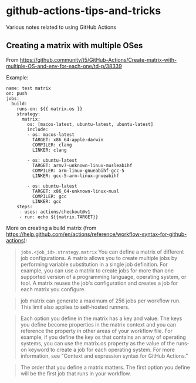 # github-actions-tips-and-tricks
Various notes related to using GitHub Actions

## Creating a matrix with multiple OSes

From https://github.community/t5/GitHub-Actions/Create-matrix-with-multiple-OS-and-env-for-each-one/td-p/38339

Example:
```
name: test matrix 
on: push
jobs:
  build:
    runs-on: ${{ matrix.os }}
    strategy:
      matrix:
        os: [macos-latest, ubuntu-latest, ubuntu-latest]
        include: 
        - os: macos-latest
          TARGET: x86_64-apple-darwin
          COMPILER: clang
          LINKER: clang       

        - os: ubuntu-latest
          TARGET: armv7-unknown-linux-musleabihf
          COMPILER: arm-linux-gnueabihf-gcc-5
          LINKER: gcc-5-arm-linux-gnueabihf       

        - os: ubuntu-latest
          TARGET: x86_64-unknown-linux-musl
          COMPILER: gcc
          LINKER: gcc
    steps:
     - uses: actions/checkout@v1
     - run: echo ${{matrix.TARGET}}
```

More on creating a build matrix (from https://help.github.com/en/actions/reference/workflow-syntax-for-github-actions):

> `jobs.<job_id>.strategy.matrix`
> You can define a matrix of different job configurations. A matrix allows you to create multiple jobs by performing variable substitution in a single job definition. For example, you can use a matrix to create jobs for more than one supported version of a programming language, operating system, or tool. A matrix reuses the job's configuration and creates a job for each matrix you configure.

> job matrix can generate a maximum of 256 jobs per workflow run. This limit also applies to self-hosted runners.

> Each option you define in the matrix has a key and value. The keys you define become properties in the matrix context and you can reference the property in other areas of your workflow file. For example, if you define the key os that contains an array of operating systems, you can use the matrix.os property as the value of the runs-on keyword to create a job for each operating system. For more information, see "Context and expression syntax for GitHub Actions."

> The order that you define a matrix matters. The first option you define will be the first job that runs in your workflow.
